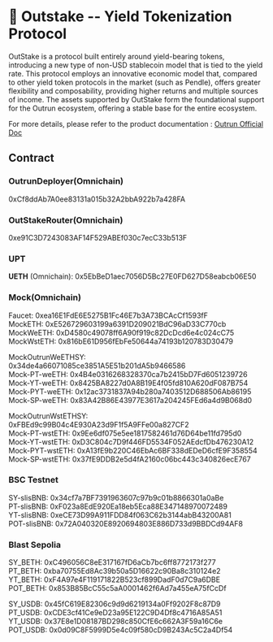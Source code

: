 # 🏦 Outstake -- Yield Tokenization Protocol

OutStake is a protocol built entirely around yield-bearing tokens, introducing a new type of non-USD stablecoin model that is tied to the yield rate. This protocol employs an innovative economic model that, compared to other yield token protocols in the market (such as Pendle), offers greater flexibility and composability, providing higher returns and multiple sources of income. The assets supported by OutStake form the foundational support for the Outrun ecosystem, offering a stable base for the entire ecosystem.

For more details, please refer to the product documentation : [Outrun Official Doc](https://outrun.gitbook.io/doc "Outrun Official Doc")

## Contract

### OutrunDeployer(Omnichain)

0xCf8ddAb7A0ee83131a015b32A2bbA922b7a428FA  

### OutStakeRouter(Omnichain)

0xe91C3D7243083AF14F529ABEf030c7ecC33b513F  

### UPT

**UETH** (Omnichain): 0x5EbBeD1aec7056D5Bc27E0FD627D58eabcb06E50  

### Mock(Omnichain)

Faucet: 0xea16E1FdE6E5275B1Fc46E7b3A73BCAcCf1593fF  
MockETH: 0xE526729603199a6391D209021BdC96aD33C770cb  
MockWeETH: 0xD4580c49078ff6A90f919c82DcDcd6e4c024cC75  
MockWstETH: 0x816bE61D956fEbFe50644a74193b120783D30479  

MockOutrunWeETHSY: 0x34de4a66071085ce3851A5E51b201dA5b9466586  
Mock-PT-weETH: 0x4B4e0316268328370ca7b2415bD7Fd6051239726  
Mock-YT-weETH: 0x8425BA8227d0A8B19E4f05fd810A620dF087B754  
Mock-PYT-weETH: 0x12ac3731837A94b280a7403512D688506Ab86195  
Mock-SP-weETH: 0x83A42B86E43977E3617a204245FEd6a4d9B068d0  

MockOutrunWstETHSY: 0xFBEd9c99B04c4E930A23d9F1f5A9FFe00a827CF2  
Mock-PT-wstETH: 0x9Ee6df075e5ee1817582461d76D64be11fd795d0  
Mock-YT-wstETH: 0xD3C804c7D9f446FD5534F052AEdcfDb476230A12  
Mock-PYT-wstETH: 0xA13fE9b220C46EbAc6BF338dEDeD6cfE9F358554  
Mock-SP-wstETH: 0x37fE9DDB2e5d4fA2160c06bc443c340826ecE767  

### BSC Testnet

SY-slisBNB: 0x34cf7a7BF7391963607c97b9c01b8866301a0aBe  
PT-slisBNB: 0xF023a8EdE920Ea18eb5Eca88E347148970072489  
YT-slisBNB: 0xeCE73D99A911FDD84f063C62b3144abB43200A81  
POT-slisBNB: 0x72A040320E8920694803E886D733d9BBDCd94AF8

### Blast Sepolia

SY_BETH: 0xC496056C8eE317167fD6aCb7bc6ff8772173f277  
PT_BETH: 0xba70755Ed8Ac39b50a5D16622c90Ba8c310124e2  
YT_BETH: 0xF4A97e4F119171822B523cf899DadF0d7C9a6DBE  
POT_BETH: 0x853B85BcC55c5aA0001462f6Ad7a455eA75fCcDf

SY_USDB: 0x45fC619E82306c9d9d6219134a0Ff9202F8c87D9  
PT_USDB: 0xCDE3cf41Ce9eD23a95E122C9D4Df8c4716A85A51  
YT_USDB: 0x37E8e1D08187BD298c850CfE6c662A3F59a16C6e  
POT_USDB: 0x0d09C8F5999D5e4c09f580cD9B243Ac5C2a4Df54
